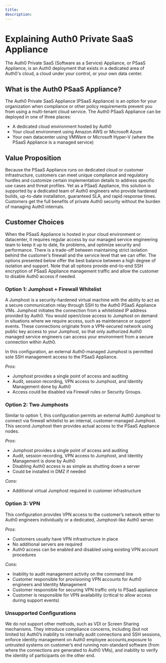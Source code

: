 ```yaml
---
title:
description:
---
```

# Explaining Auth0 Private SaaS Appliance

The Auth0 Private SaaS (Software as a Service) Appliance, or PSaaS Appliance, is an Auth0 deployment that exists in a dedicated area of Auth0's cloud, a cloud under your control, or your own data center.

## What is the Auth0 PSaaS Appliance?

The Auth0 Private SaaS Appliance (PSaaS Appliance) is an option for your organization when compliance or other policy requirements prevent you from using a multi-tenant cloud service. The Auth0 PSaaS Appliance can be deployed in one of three places:

* A dedicated cloud environment hosted by Auth0
* Your cloud environment using Amazon AWS or Microsoft Azure
* Your own datacenter using VMWare or Microsoft Hyper-V (where the PSaaS Appliance is a managed service)

## Value Proposition

Because the PSaaS Appliance runs on dedicated cloud or customer infrastructure, customers can meet unique compliance and regulatory hurdles and customize certain implementation details to address specific use cases and threat profiles. Yet as a PSaaS Appliance, this solution is supported by a dedicated team of Auth0 engineers who provide hardened builds, up-to-date installation, guaranteed SLA, and rapid response times. Customers get the full benefits of private Auth0 security without the burden of managing Auth0 internals.

## Customer Choices

When the PSaaS Appliance is hosted in your cloud environment or datacenter, it requires regular access by our managed service engineering team to keep it up to date, fix problems, and optimize security and performance. There is a trade-off between maintaining strict isolation behind the customer’s firewall and the service level that we can offer. The options presented below offer the best balance between a high degree of isolation and support. Note that all options provide end-to-end SSH encryption of PSaaS Appliance management traffic and allow the customer to disable Auth0 access if needed.

### Option 1: Jumphost + Firewall Whitelist

A Jumphost is a security-hardened virtual machine with the ability to act as a secure communication relay through SSH to the Auth0 PSaaS Appliance VMs. Jumphost initiates the connection from a whitelisted IP address provided by Auth0. You would open/close access to Jumphost on demand in situations where we require access, such as maintenance or support events. These connections originate from a VPN-secured network using public key access to your Jumphost, so that only authorized Auth0 managed service engineers can access your environment from a secure connection within Auth0.

In this configuration, an external Auth0-managed Jumphost is permitted sole SSH management access to the PSaaS Appliance.

*Pros*: 

* Jumphost provides a single point of access and auditing
* Audit, session recording, VPN access to Jumphost, and Identity Management done by Auth0
* Access could be disabled via Firewall rules or Security Groups.

### Option 2: Two Jumphosts

Similar to option 1, this configuration permits an external Auth0 Jumphost to connect via firewall whitelist to an internal, customer-managed Jumphost. This second Jumphost then provides actual access to the PSaaS Appliance nodes.

*Pros*: 

* Jumphost provides a single point of access and auditing
* Audit, session recording, VPN access to Jumphost, and Identity Management is done by Auth0
* Disabling Auth0 access is as simple as shutting down a server
* Could be installed in DMZ if needed

*Cons*: 

* Additional virtual Jumphost required in customer infrastructure

### Option 3: VPN

This configuration provides VPN access to the customer’s network either to Auth0 engineers individually or a dedicated, Jumphost-like Auth0 server.

*Pros*:

* Customers usually have VPN infrastructure in place
* No additional servers are required
* Auth0 access can be enabled and disabled using existing VPN account procedures

*Cons*: 

* Inability to audit management activity on the command line
* Customer responsible for provisioning VPN accounts for Auth0 engineers and Identity Management
* Customer responsible for securing VPN traffic only to PSaaS appliance
* Customer is responsible for VPN availability (critical to allow access during support events)

### Unsupported Configurations

We do not support other methods, such as VDI or Screen Sharing mechanisms. They introduce compliance concerns, including (but not limited to) Auth0’s inability to internally audit connections and SSH sessions, enforce identity management on Auth0 employee accounts,exposure to untrusted systems on customer’s end running non-standard software (from where the connections are generated to Auth0 VMs), and inability to verify the identity of participants on the other end.